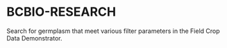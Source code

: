 # BCBIO-RESEARCH
Search for germplasm that meet various filter parameters in the Field Crop Data Demonstrator.
